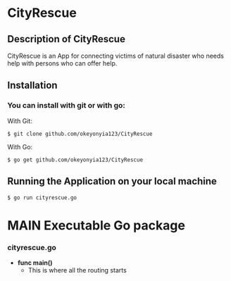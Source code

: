# CityRescue
## Description of CityRescue
CityRescue is an App for connecting victims of natural disaster who needs help with persons who can offer help.

## Installation

### You can install with git or with go:

With Git:
```
$ git clone github.com/okeyonyia123/CityRescue
```
With Go:

```
$ go get github.com/okeyonyia123/CityRescue
```

## Running the Application on your local machine

```
$ go run cityrescue.go
```

# MAIN Executable Go package

### cityrescue.go
  - **func main()**
    - This is where all the routing starts
